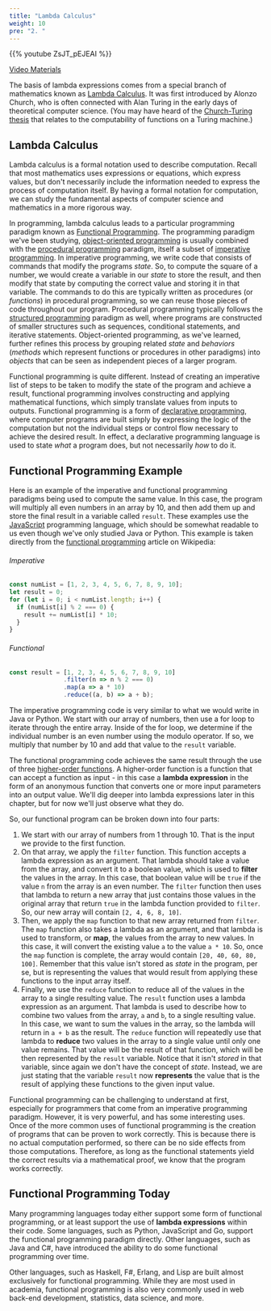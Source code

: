 ```yaml
---
title: "Lambda Calculus"
weight: 10
pre: "2. "
---
```


{{% youtube ZsJT_pEJEAI %}}

[Video Materials](video)

The basis of lambda expressions comes from a special branch of mathematics known as [Lambda Calculus](https://en.wikipedia.org/wiki/Lambda_calculus). It was first introduced by Alonzo Church, who is often connected with Alan Turing in the early days of theoretical computer science. (You may have heard of the [Church-Turing thesis](https://en.wikipedia.org/wiki/Church%E2%80%93Turing_thesis) that relates to the computability of functions on a Turing machine.)

## Lambda Calculus

Lambda calculus is a formal notation used to describe computation. Recall that most mathematics uses expressions or equations, which express values, but don't necessarily include the information needed to express the process of computation itself. By having a formal notation for computation, we can study the fundamental aspects of computer science and mathematics in a more rigorous way.

In programming, lambda calculus leads to a particular programming paradigm known as [Functional Programming](https://en.wikipedia.org/wiki/Functional_programming). The programming paradigm we've been studying, [object-oriented programming](https://en.wikipedia.org/wiki/Object-oriented_programming) is usually combined with the [procedural programming](https://en.wikipedia.org/wiki/Procedural_programming) paradigm, itself a subset of [imperative programming](https://en.wikipedia.org/wiki/Imperative_programming). In imperative programming, we write code that consists of commands that modify the programs _state_. So, to compute the square of a number, we would create a variable in our _state_ to store the result, and then modify that state by computing the correct value and storing it in that variable. The commands to do this are typically written as procedures (or _functions_) in procedural programming, so we can reuse those pieces of code throughout our program. Procedural programming typically follows the [structured programming](https://en.wikipedia.org/wiki/Structured_programming) paradigm as well, where programs are constructed of smaller structures such as sequences, conditional statements, and iterative statements. Object-oriented programming, as we've learned, further refines this process by grouping related _state_ and _behaviors_ (_methods_ which represent functions or procedures in other paradigms) into _objects_ that can be seen as independent pieces of a larger program.

Functional programming is quite different. Instead of creating an imperative list of steps to be taken to modify the state of the program and achieve a result, functional programming involves constructing and applying mathematical functions, which simply translate values from inputs to outputs. Functional programming is a form of [declarative programming](https://en.wikipedia.org/wiki/Declarative_programming), where computer programs are built simply by expressing the logic of the computation but not the individual steps or control flow necessary to achieve the desired result. In effect, a declarative programming language is used to state _what_ a program does, but not necessarily _how_ to do it.

## Functional Programming Example

Here is an example of the imperative and functional programming paradigms being used to compute the same value. In this case, the program will multiply all even numbers in an array by 10, and then add them up and store the final result in a variable called `result`. These examples use the [JavaScript](https://en.wikipedia.org/wiki/JavaScript) programming language, which should be somewhat readable to us even though we've only studied Java or Python. This example is taken directly from the [functional programming](https://en.wikipedia.org/wiki/Functional_programming) article on Wikipedia:

###### Imperative

```js
const numList = [1, 2, 3, 4, 5, 6, 7, 8, 9, 10];
let result = 0;
for (let i = 0; i < numList.length; i++) {
  if (numList[i] % 2 === 0) {
    result += numList[i] * 10;
  }
}
```

###### Functional

```js
const result = [1, 2, 3, 4, 5, 6, 7, 8, 9, 10]
               .filter(n => n % 2 === 0)
               .map(a => a * 10)
               .reduce((a, b) => a + b);
```

The imperative programming code is very similar to what we would write in Java or Python. We start with our array of numbers, then use a for loop to iterate through the entire array. Inside of the for loop, we determine if the individual number is an even number using the modulo operator. If so, we multiply that number by 10 and add that value to the `result` variable.

The functional programming code achieves the same result through the use of three [higher-order functions](https://en.wikipedia.org/wiki/Higher-order_function). A higher-order function is a function that can accept a function as input - in this case a **lambda expression** in the form of an anonymous function that converts one or more input parameters into an output value. We'll dig deeper into lambda expressions later in this chapter, but for now we'll just observe what they do.

So, our functional program can be broken down into four parts:

1. We start with our array of numbers from 1 through 10. That is the input we provide to the first function. 
2. On that array, we apply the `filter` function. This function accepts a lambda expression as an argument. That lambda should take a value from the array, and convert it to a boolean value, which is used to **filter** the values in the array. In this case, that boolean value will be `true` if the value `n` from the array is an even number. The `filter` function then uses that lambda to return a new array that just contains those values in the original array that return `true` in the lambda function provided to `filter`. So, our new array will contain `[2, 4, 6, 8, 10]`.
3. Then, we apply the `map` function to that new array returned from `filter`. The `map` function also takes a lambda as an argument, and that lambda is used to transform, or **map**, the values from the array to new values. In this case, it will convert the existing value `a` to the value `a * 10`. So, once the `map` function is complete, the array would contain `[20, 40, 60, 80, 100]`. Remember that this value isn't stored as _state_ in the program, per se, but is representing the values that would result from applying these functions to the input array itself. 
4. Finally, we use the `reduce` function to reduce all of the values in the array to a single resulting value. The `result` function uses a lambda expression as an argument. That lambda is used to describe how to combine two values from the array, `a` and `b`, to a single resulting value. In this case, we want to sum the values in the array, so the lambda will return in `a + b` as the result. The `reduce` function will repeatedly use that lambda to **reduce** two values in the array to a single value until only one value remains. That value will be the result of that function, which will be then represented by the `result` variable. Notice that it isn't _stored_ in that variable, since again we don't have the concept of _state_. Instead, we are just stating that the variable `result` now **represents** the value that is the result of applying these functions to the given input value.

Functional programming can be challenging to understand at first, especially for programmers that come from an imperative programming paradigm. However, it is very powerful, and has some interesting uses. Once of the more common uses of functional programming is the creation of programs that can be proven to work correctly. This is because there is no actual computation performed, so there can be no side effects from those computations. Therefore, as long as the functional statements yield the correct results via a mathematical proof, we know that the program works correctly. 

## Functional Programming Today

Many programming languages today either support some form of functional programming, or at least support the use of **lambda expressions** within their code. Some languages, such as Python, JavaScript and Go, support the functional programming paradigm directly. Other languages, such as Java and C#, have introduced the ability to do some functional programming over time. 

Other languages, such as Haskell, F#, Erlang, and Lisp are built almost exclusively for functional programming. While they are most used in academia, functional programming is also very commonly used in web back-end development, statistics, data science, and more. 

